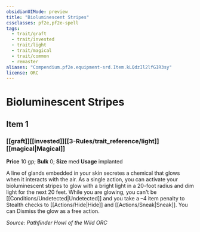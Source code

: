 ```yaml
---
obsidianUIMode: preview
title: "Bioluminescent Stripes"
cssclasses: pf2e,pf2e-spell
tags:
  - trait/graft
  - trait/invested
  - trait/light
  - trait/magical
  - trait/common
  - remaster
aliases: "Compendium.pf2e.equipment-srd.Item.kLQdzIl2lfGIR3sy"
license: ORC
---
```

# Bioluminescent Stripes
## Item 1
### [[graft]][[invested]][[3-Rules/trait_reference/light]][[magical|Magical]]


**Price** 10 gp; 
**Bulk** 0; **Size** med
**Usage** implanted

A line of glands embedded in your skin secretes a chemical that glows when it interacts with the air. As a single action, you can activate your bioluminescent stripes to glow with a bright light in a 20-foot radius and dim light for the next 20 feet. While you are glowing, you can't be [[Conditions/Undetected|Undetected]] and you take a –4 item penalty to Stealth checks to [[Actions/Hide|Hide]] and [[Actions/Sneak|Sneak]]. You can Dismiss the glow as a free action.

*Source: Pathfinder Howl of the Wild*
*ORC*